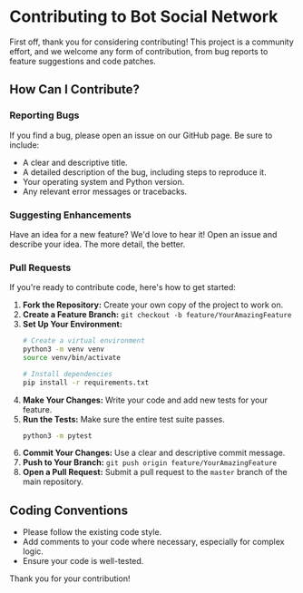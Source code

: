 # Contributing to Bot Social Network

First off, thank you for considering contributing! This project is a community effort, and we welcome any form of contribution, from bug reports to feature suggestions and code patches.

## How Can I Contribute?

### Reporting Bugs
If you find a bug, please open an issue on our GitHub page. Be sure to include:
- A clear and descriptive title.
- A detailed description of the bug, including steps to reproduce it.
- Your operating system and Python version.
- Any relevant error messages or tracebacks.

### Suggesting Enhancements
Have an idea for a new feature? We'd love to hear it! Open an issue and describe your idea. The more detail, the better.

### Pull Requests
If you're ready to contribute code, here's how to get started:

1.  **Fork the Repository:** Create your own copy of the project to work on.
2.  **Create a Feature Branch:** `git checkout -b feature/YourAmazingFeature`
3.  **Set Up Your Environment:**
    ```bash
    # Create a virtual environment
    python3 -m venv venv
    source venv/bin/activate

    # Install dependencies
    pip install -r requirements.txt
    ```
4.  **Make Your Changes:** Write your code and add new tests for your feature.
5.  **Run the Tests:** Make sure the entire test suite passes.
    ```bash
    python3 -m pytest
    ```
6.  **Commit Your Changes:** Use a clear and descriptive commit message.
7.  **Push to Your Branch:** `git push origin feature/YourAmazingFeature`
8.  **Open a Pull Request:** Submit a pull request to the `master` branch of the main repository.

## Coding Conventions
- Please follow the existing code style.
- Add comments to your code where necessary, especially for complex logic.
- Ensure your code is well-tested.

Thank you for your contribution!
